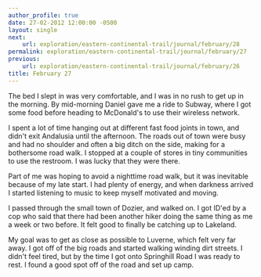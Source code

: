 ```yaml
---
author_profile: true
date: 27-02-2012 12:00:00 -0500
layout: single
next:
    url: exploration/eastern-continental-trail/journal/february/28
permalink: exploration/eastern-continental-trail/journal/february/27
previous:
    url: exploration/eastern-continental-trail/journal/february/26
title: February 27
---
```

The bed I slept in was very comfortable, and I was in no rush to get up in the morning. By mid-morning Daniel gave me a ride to Subway, where I got some food before heading to McDonald's to use their wireless network.

I spent a lot of time hanging out at different fast food joints in town, and didn't exit Andalusia until the afternoon. The roads out of town were busy and had no shoulder and often a big ditch on the side, making for a bothersome road walk. I stopped at a couple of stores in tiny communities to use the restroom. I was lucky that they were there.

Part of me was hoping to avoid a nighttime road walk, but it was inevitable because of my late start. I had plenty of energy, and when darkness arrived I started listening to music to keep myself motivated and moving.

I passed through the small town of Dozier, and walked on. I got ID'ed by a cop who said that there had been another hiker doing the same thing as me a week or two before. It felt good to finally be catching up to Lakeland.

My goal was to get as close as possible to Luverne, which felt very far away. I got off of the big roads and started walking winding dirt streets. I didn't feel tired, but by the time I got onto Springhill Road I was ready to rest. I found a good spot off of the road and set up camp.